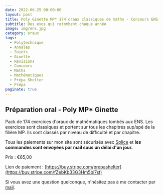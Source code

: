 ```yaml
---
date: 2022-06-25 00:00:00
layout: post
title: Poly Ginette MP* 174 oraux classiques de maths - Concours ENS 
subtitle: Des exos qui retombent chaque année
image: img/ens.jpg
category: oraux
tags:
  - Polytechnique
  - Annales
  - Sujets
  - Ginette
  - Révisions
  - Concours
  - Maths
  - Mathématiques
  - Prépa Shelter
  - Prépa
paginate: true
---
```


## Préparation oral - Poly MP* Ginette

Pack de 174 exercices d'oraux de mathématiques tombés aux ENS. Les exercices sont classiques et portent sur tous les chapitres sup/spé de la filière MP. Ils sont classés par niveau de difficulté et par chapitre. 

Tous les paiements sur mon site sont sécurisés avec [Splice](https://www.stripe.com) et **les commandes sont envoyées par mail sous un délai d'un jour.**

Prix : €65,00

Lien de paiement : [https://buy.stripe.com/prepashelter](https://buy.stripe.com/fZebKb33G3Hm5bi7st)


Si vous avez une question quelconque, n'hésitez pas à me contacter par [mail](https://www.prepashelter.com/contact/).

